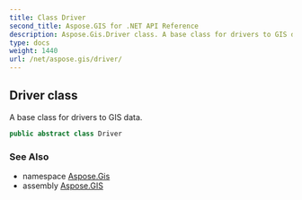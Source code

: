 ```yaml
---
title: Class Driver
second_title: Aspose.GIS for .NET API Reference
description: Aspose.Gis.Driver class. A base class for drivers to GIS data
type: docs
weight: 1440
url: /net/aspose.gis/driver/
---
```

## Driver class

A base class for drivers to GIS data.

```csharp
public abstract class Driver
```

### See Also

* namespace [Aspose.Gis](../../aspose.gis/)
* assembly [Aspose.GIS](../../)


